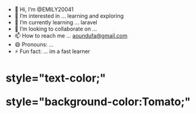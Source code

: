 - 👋 Hi, I’m @EMILY20041
- 👀 I’m interested in ... learning and exploring
- 🌱 I’m currently learning ... laravel
- 💞️ I’m looking to collaborate on ...
- 📫 How to reach me ... aoundufa@gmail.com
- 😄 Pronouns: ...
- ⚡ Fun fact: ... im a fast learner

<html><h1>style="text-color;"<what to know about me.</h1></html>
<body><p>style="background-color:Tomato;"<as sweet and loving as i can be, you do not want to get ob my nervs.</p></body> 

